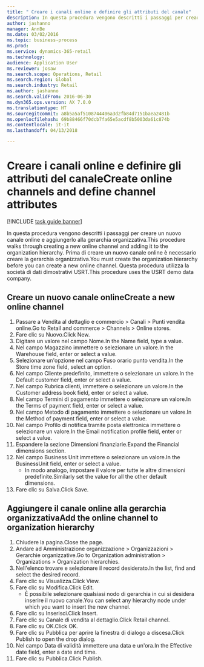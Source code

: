```yaml
--- 
title: " Creare i canali online e definire gli attributi del canale"
description: In questa procedura vengono descritti i passaggi per creare un nuovo canale online e aggiungerlo alla gerarchia organizzativa.
author: jashanno
manager: AnnBe
ms.date: 03/02/2016
ms.topic: business-process
ms.prod: 
ms.service: dynamics-365-retail
ms.technology: 
audience: Application User
ms.reviewer: josaw
ms.search.scope: Operations, Retail
ms.search.region: Global
ms.search.industry: Retail
ms.author: jashanno
ms.search.validFrom: 2016-06-30
ms.dyn365.ops.version: AX 7.0.0
ms.translationtype: HT
ms.sourcegitcommit: a8b5a5af5108744406a3d2fb84d7151baea2481b
ms.openlocfilehash: 69b88466f70dcb7fa65e5acdf8b5003da61c874b
ms.contentlocale: it-it
ms.lasthandoff: 04/13/2018

---
```

# <a name="create-online-channels-and-define-channel-attributes"></a><span data-ttu-id="9c8ee-103"> Creare i canali online e definire gli attributi del canale</span><span class="sxs-lookup"><span data-stu-id="9c8ee-103">Create online channels and define channel attributes</span></span>

[!INCLUDE [task guide banner](../includes/task-guide-banner.md)]

<span data-ttu-id="9c8ee-104">In questa procedura vengono descritti i passaggi per creare un nuovo canale online e aggiungerlo alla gerarchia organizzativa.</span><span class="sxs-lookup"><span data-stu-id="9c8ee-104">This procedure walks through creating a new online channel and adding it to the organization hierarchy.</span></span> <span data-ttu-id="9c8ee-105">Prima di creare un nuovo canale online è necessario creare la gerarchia organizzativa.</span><span class="sxs-lookup"><span data-stu-id="9c8ee-105">You must create the organization hierarchy before you can create a new online channel.</span></span> <span data-ttu-id="9c8ee-106">Questa procedura utilizza la società di dati dimostrativi USRT.</span><span class="sxs-lookup"><span data-stu-id="9c8ee-106">This procedure uses the USRT demo data company.</span></span>


## <a name="create-a-new-online-channel"></a><span data-ttu-id="9c8ee-107">Creare un nuovo canale online</span><span class="sxs-lookup"><span data-stu-id="9c8ee-107">Create a new online channel</span></span>
1. <span data-ttu-id="9c8ee-108">Passare a Vendita al dettaglio e commercio > Canali > Punti vendita online.</span><span class="sxs-lookup"><span data-stu-id="9c8ee-108">Go to Retail and commerce > Channels > Online stores.</span></span>
2. <span data-ttu-id="9c8ee-109">Fare clic su Nuovo.</span><span class="sxs-lookup"><span data-stu-id="9c8ee-109">Click New.</span></span>
3. <span data-ttu-id="9c8ee-110">Digitare un valore nel campo Nome.</span><span class="sxs-lookup"><span data-stu-id="9c8ee-110">In the Name field, type a value.</span></span>
4. <span data-ttu-id="9c8ee-111">Nel campo Magazzino immettere o selezionare un valore.</span><span class="sxs-lookup"><span data-stu-id="9c8ee-111">In the Warehouse field, enter or select a value.</span></span>
5. <span data-ttu-id="9c8ee-112">Selezionare un'opzione nel campo Fuso orario punto vendita.</span><span class="sxs-lookup"><span data-stu-id="9c8ee-112">In the Store time zone field, select an option.</span></span>
6. <span data-ttu-id="9c8ee-113">Nel campo Cliente predefinito, immettere o selezionare un valore.</span><span class="sxs-lookup"><span data-stu-id="9c8ee-113">In the Default customer field, enter or select a value.</span></span>
7. <span data-ttu-id="9c8ee-114">Nel campo Rubrica clienti, immettere o selezionare un valore.</span><span class="sxs-lookup"><span data-stu-id="9c8ee-114">In the Customer address book field, enter or select a value.</span></span>
8. <span data-ttu-id="9c8ee-115">Nel campo Termini di pagamento immettere o selezionare un valore.</span><span class="sxs-lookup"><span data-stu-id="9c8ee-115">In the Terms of payment field, enter or select a value.</span></span>
9. <span data-ttu-id="9c8ee-116">Nel campo Metodo di pagamento immettere o selezionare un valore.</span><span class="sxs-lookup"><span data-stu-id="9c8ee-116">In the Method of payment field, enter or select a value.</span></span>
10. <span data-ttu-id="9c8ee-117">Nel campo Profilo di notifica tramite posta elettronica immettere o selezionare un valore.</span><span class="sxs-lookup"><span data-stu-id="9c8ee-117">In the Email notification profile field, enter or select a value.</span></span>
11. <span data-ttu-id="9c8ee-118">Espandere la sezione Dimensioni finanziarie.</span><span class="sxs-lookup"><span data-stu-id="9c8ee-118">Expand the Financial dimensions section.</span></span>
12. <span data-ttu-id="9c8ee-119">Nel campo Business Unit immettere o selezionare un valore.</span><span class="sxs-lookup"><span data-stu-id="9c8ee-119">In the BusinessUnit field, enter or select a value.</span></span>
    * <span data-ttu-id="9c8ee-120">In modo analogo, impostare il valore per tutte le altre dimensioni predefinite.</span><span class="sxs-lookup"><span data-stu-id="9c8ee-120">Similarly set the value for all the other default dimensions.</span></span>  
13. <span data-ttu-id="9c8ee-121">Fare clic su Salva.</span><span class="sxs-lookup"><span data-stu-id="9c8ee-121">Click Save.</span></span>

## <a name="add-the-online-channel-to-organization-hierarchy"></a><span data-ttu-id="9c8ee-122">Aggiungere il canale online alla gerarchia organizzativa</span><span class="sxs-lookup"><span data-stu-id="9c8ee-122">Add the online channel to organization hierarchy</span></span>
1. <span data-ttu-id="9c8ee-123">Chiudere la pagina.</span><span class="sxs-lookup"><span data-stu-id="9c8ee-123">Close the page.</span></span>
2. <span data-ttu-id="9c8ee-124">Andare ad Amministrazione organizzazione > Organizzazioni > Gerarchie organizzative.</span><span class="sxs-lookup"><span data-stu-id="9c8ee-124">Go to Organization administration > Organizations > Organization hierarchies.</span></span>
3. <span data-ttu-id="9c8ee-125">Nell'elenco trovare e selezionare il record desiderato.</span><span class="sxs-lookup"><span data-stu-id="9c8ee-125">In the list, find and select the desired record.</span></span>
4. <span data-ttu-id="9c8ee-126">Fare clic su Visualizza.</span><span class="sxs-lookup"><span data-stu-id="9c8ee-126">Click View.</span></span>
5. <span data-ttu-id="9c8ee-127">Fare clic su Modifica.</span><span class="sxs-lookup"><span data-stu-id="9c8ee-127">Click Edit.</span></span>
    * <span data-ttu-id="9c8ee-128">È possibile selezionare qualsiasi nodo di gerarchia in cui si desidera inserire il nuovo canale.</span><span class="sxs-lookup"><span data-stu-id="9c8ee-128">You can select any hierarchy node under which you want to insert the new channel.</span></span>  
6. <span data-ttu-id="9c8ee-129">Fare clic su Inserisci.</span><span class="sxs-lookup"><span data-stu-id="9c8ee-129">Click Insert.</span></span>
7. <span data-ttu-id="9c8ee-130">Fare clic su Canale di vendita al dettaglio.</span><span class="sxs-lookup"><span data-stu-id="9c8ee-130">Click Retail channel.</span></span>
8. <span data-ttu-id="9c8ee-131">Fare clic su OK.</span><span class="sxs-lookup"><span data-stu-id="9c8ee-131">Click OK.</span></span>
9. <span data-ttu-id="9c8ee-132">Fare clic su Pubblica per aprire la finestra di dialogo a discesa.</span><span class="sxs-lookup"><span data-stu-id="9c8ee-132">Click Publish to open the drop dialog.</span></span>
10. <span data-ttu-id="9c8ee-133">Nel campo Data di validità immettere una data e un'ora.</span><span class="sxs-lookup"><span data-stu-id="9c8ee-133">In the Effective date field, enter a date and time.</span></span>
11. <span data-ttu-id="9c8ee-134">Fare clic su Pubblica.</span><span class="sxs-lookup"><span data-stu-id="9c8ee-134">Click Publish.</span></span>


